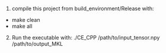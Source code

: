 1. compile this project from build_environment/Release with:  
* make clean  
* make all  
  
2. Run the executable with:
./CE_CPP /path/to/input_tensor.npy /path/to/output_MKL
